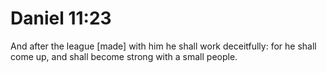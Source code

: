 # Daniel 11:23

And after the league [made] with him he shall work deceitfully: for he shall come up, and shall become strong with a small people.